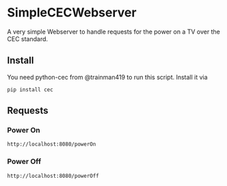 # SimpleCECWebserver
A very simple Webserver to handle requests for the power on a TV over the CEC standard.

## Install
You need python-cec from @trainman419 to run this script. Install it via 
```
pip install cec
```

## Requests
### Power On
```
http://localhost:8080/powerOn
```
### Power Off
```
http://localhost:8080/powerOff
```
